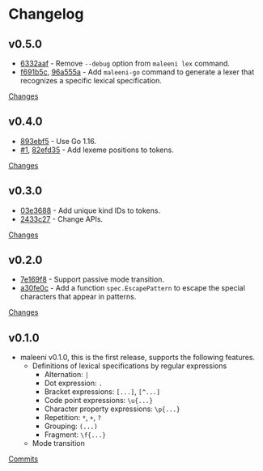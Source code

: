 # Changelog

## v0.5.0

* [6332aaf](https://github.com/nihei9/maleeni/commit/6332aaf0b6caf7e23d7b4ca59c06f193bfbf7329) - Remove `--debug` option from `maleeni lex` command.
* [f691b5c](https://github.com/nihei9/maleeni/commit/f691b5cb74492b97cc4adc9d02bf39633e768503), [96a555a](https://github.com/nihei9/maleeni/commit/96a555a00f000704c618c226485fa6d87ce66d9d) - Add `maleeni-go` command to generate a lexer that recognizes a specific lexical specification.

[Changes](https://github.com/nihei9/maleeni/compare/v0.4.0...v0.5.0)

## v0.4.0

* [893ebf5](https://github.com/nihei9/maleeni/commit/893ebf5524067c778650462b5efd1640fe6b54a7) - Use Go 1.16.
* [#1](https://github.com/nihei9/maleeni/issues/1), [82efd35](https://github.com/nihei9/maleeni/commit/82efd35e6f99af0eff0430fc32b825d5cb38ac4d) - Add lexeme positions to tokens.

[Changes](https://github.com/nihei9/maleeni/compare/v0.3.0...v0.4.0)

## v0.3.0

* [03e3688](https://github.com/nihei9/maleeni/commit/03e3688e3928c88c12107ea734c35281c814e0c0) - Add unique kind IDs to tokens.
* [2433c27](https://github.com/nihei9/maleeni/commit/2433c27f26bc1be2d9b33f6550482abc48fa31ef) - Change APIs.

[Changes](https://github.com/nihei9/maleeni/compare/v0.2.0...v0.3.0)

## v0.2.0

* [7e169f8](https://github.com/nihei9/maleeni/commit/7e169f85726a1a1067d08e92cbbb2707ffb4d7b0) - Support passive mode transition.
* [a30fe0c](https://github.com/nihei9/maleeni/commit/a30fe0c6abd9ffbaff20af3da00eeea50d407f42) - Add a function `spec.EscapePattern` to escape the special characters that appear in patterns.

[Changes](https://github.com/nihei9/maleeni/compare/v0.1.0...v0.2.0)

## v0.1.0

* maleeni v0.1.0, this is the first release, supports the following features.
  * Definitions of lexical specifications by regular expressions
	* Alternation: `|`
	* Dot expression: `.`
	* Bracket expressions: `[...]`, `[^...]`
	* Code point expressions: `\u{...}`
	* Character property expressions: `\p{...}`
	* Repetition: `*`, `+`, `?`
	* Grouping: `(...)`
	* Fragment: `\f{...}`
  * Mode transition

[Commits](https://github.com/nihei9/maleeni/commits/v0.1.0)
